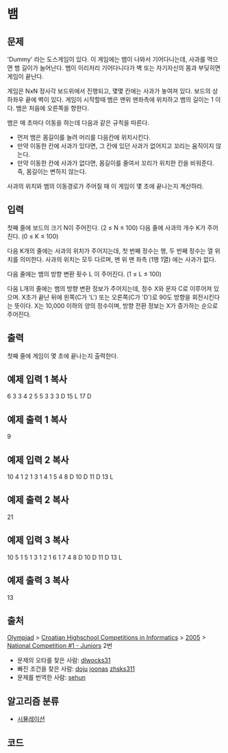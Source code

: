 # 뱀

## 문제

'Dummy' 라는 도스게임이 있다. 이 게임에는 뱀이 나와서 기어다니는데, 사과를 먹으면 뱀 길이가 늘어난다. 뱀이 이리저리 기어다니다가 벽 또는 자기자신의 몸과 부딪히면 게임이 끝난다.

게임은 NxN 정사각 보드위에서 진행되고, 몇몇 칸에는 사과가 놓여져 있다. 보드의 상하좌우 끝에 벽이 있다. 게임이 시작할때 뱀은 맨위 맨좌측에 위치하고 뱀의 길이는 1 이다. 뱀은 처음에 오른쪽을 향한다.

뱀은 매 초마다 이동을 하는데 다음과 같은 규칙을 따른다.

- 먼저 뱀은 몸길이를 늘려 머리를 다음칸에 위치시킨다.
- 만약 이동한 칸에 사과가 있다면, 그 칸에 있던 사과가 없어지고 꼬리는 움직이지 않는다.
- 만약 이동한 칸에 사과가 없다면, 몸길이를 줄여서 꼬리가 위치한 칸을 비워준다. 즉, 몸길이는 변하지 않는다.

사과의 위치와 뱀의 이동경로가 주어질 때 이 게임이 몇 초에 끝나는지 계산하라.

## 입력

첫째 줄에 보드의 크기 N이 주어진다. (2 ≤ N ≤ 100) 다음 줄에 사과의 개수 K가 주어진다. (0 ≤ K ≤ 100)

다음 K개의 줄에는 사과의 위치가 주어지는데, 첫 번째 정수는 행, 두 번째 정수는 열 위치를 의미한다. 사과의 위치는 모두 다르며, 맨 위 맨 좌측 (1행 1열) 에는 사과가 없다.

다음 줄에는 뱀의 방향 변환 횟수 L 이 주어진다. (1 ≤ L ≤ 100)

다음 L개의 줄에는 뱀의 방향 변환 정보가 주어지는데, 정수 X와 문자 C로 이루어져 있으며. X초가 끝난 뒤에 왼쪽(C가 'L') 또는 오른쪽(C가 'D')로 90도 방향을 회전시킨다는 뜻이다. X는 10,000 이하의 양의 정수이며, 방향 전환 정보는 X가 증가하는 순으로 주어진다.

## 출력

첫째 줄에 게임이 몇 초에 끝나는지 출력한다.

## 예제 입력 1 복사

6
3
3 4
2 5
5 3
3
3 D
15 L
17 D

## 예제 출력 1 복사

9

## 예제 입력 2 복사

10
4
1 2
1 3
1 4
1 5
4
8 D
10 D
11 D
13 L

## 예제 출력 2 복사

21

## 예제 입력 3 복사

10
5
1 5
1 3
1 2
1 6
1 7
4
8 D
10 D
11 D
13 L

## 예제 출력 3 복사

13

## 출처

[Olympiad](https://www.acmicpc.net/category/2) > [Croatian Highschool Competitions in Informatics](https://www.acmicpc.net/category/25) > [2005](https://www.acmicpc.net/category/50) > [National Competition #1 - Juniors](https://www.acmicpc.net/category/detail/285) 2번

- 문제의 오타를 찾은 사람: [dlwocks31](https://www.acmicpc.net/user/dlwocks31)
- 빠진 조건을 찾은 사람: [doju](https://www.acmicpc.net/user/doju) [joonas](https://www.acmicpc.net/user/joonas) [zhsks311](https://www.acmicpc.net/user/zhsks311)
- 문제를 번역한 사람: [sehun](https://www.acmicpc.net/user/sehun)

## 알고리즘 분류

- [시뮬레이션](https://www.acmicpc.net/problem/tag/%EC%8B%9C%EB%AE%AC%EB%A0%88%EC%9D%B4%EC%85%98)

## 코드

```java

```
